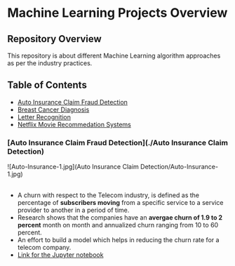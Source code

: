 # Machine Learning Projects Overview
## Repository Overview
This repository is about different Machine Learning algorithm approaches as per the industry practices.

## Table of Contents
- [Auto Insurance Claim Fraud Detection](#section1)<br>
- [Breast Cancer Diagnosis](#section2)<br>
- [Letter Recognition](#section3)<br>
- [Netflix Movie Recommedation Systems](#section4)<br>

<a id=section1></a>
### [Auto Insurance Claim Fraud Detection](./Auto Insurance Claim Detection)
![Auto-Insurance-1.jpg](Auto Insurance Claim Detection/Auto-Insurance-1.jpg)<br><br>
- A churn with respect to the Telecom industry, is defined as the percentage of __subscribers moving__ from a specific service to a service provider to another in a period of time.
- Research shows that the companies have an __avergae churn of 1.9 to 2 percent__ month on month and annualized churn ranging from 10 to 60 percent.
- An effort to build a model which helps in reducing the churn rate for a telecom company.
- [Link for the Jupyter notebook](./TelecomChurn/Telco_Churn.ipynb)
